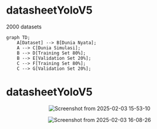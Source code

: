 # datasheetYoloV5
2000 datasets
```mermaid
graph TD;
    A[Dataset] --> B[Dunia Nyata];
    A --> C[Dunia Simulasi];
    B --> D[Training Set 80%];
    B --> E[Validation Set 20%];
    C --> F[Training Set 80%];
    C --> G[Validation Set 20%];

```
# datasheetYoloV5
<div align="center">
    
![Screenshot from 2025-02-03 15-53-10](https://github.com/user-attachments/assets/e9f075e6-d1a4-480e-8a43-8feb376c7f75)

![Screenshot from 2025-02-03 16-08-26](https://github.com/user-attachments/assets/ab71ef77-d937-4881-8d54-2b7068b71e55)
    
</div>
